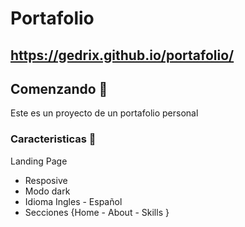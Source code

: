 # Portafolio
## https://gedrix.github.io/portafolio/

## Comenzando 🚀
Este es un proyecto de un portafolio personal



### Caracteristicas 📄
Landing Page
* Resposive
* Modo dark
* Idioma Ingles - Español
* Secciones {Home - About - Skills }
